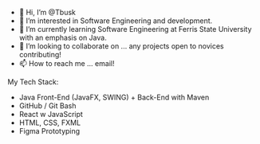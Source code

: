 - 👋 Hi, I’m @Tbusk
- 👀 I’m interested in Software Engineering and development.
- 🌱 I’m currently learning Software Engineering at Ferris State University with an emphasis on Java. 
- 💞️ I’m looking to collaborate on ... any projects open to novices contributing!
- 📫 How to reach me ... email!

My Tech Stack:
- Java Front-End (JavaFX, SWING) + Back-End with Maven
- GitHub / Git Bash
- React w JavaScript
- HTML, CSS, FXML
- Figma Prototyping

<!---
Tbusk/Tbusk is a ✨ special ✨ repository because its `README.md` (this file) appears on your GitHub profile.
You can click the Preview link to take a look at your changes.
--->
